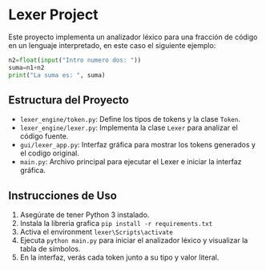 # Lexer Project

Este proyecto implementa un analizador léxico para una fracción de código en un lenguaje interpretado, en este caso el siguiente ejemplo:

```python n1=float(input("Intro número uno: "))
n2=float(input("Intro numero dos: "))
suma=n1+n2
print("La suma es: ", suma)
```

## Estructura del Proyecto

- `lexer_engine/token.py`: Define los tipos de tokens y la clase `Token`.
- `lexer_engine/lexer.py`: Implementa la clase `Lexer` para analizar el código fuente.
- `gui/lexer_app.py`: Interfaz gráfica para mostrar los tokens generados y el codigo original.
- `main.py`: Archivo principal para ejecutar el Lexer e iniciar la interfaz gráfica.

## Instrucciones de Uso

1. Asegúrate de tener Python 3 instalado.
2. Instala la libreria grafica `pip install -r requirements.txt`
3. Activa el environment `lexer\Scripts\activate`
4. Ejecuta `python main.py` para iniciar el analizador léxico y visualizar la tabla de símbolos.
5. En la interfaz, verás cada token junto a su tipo y valor literal.

```

```
